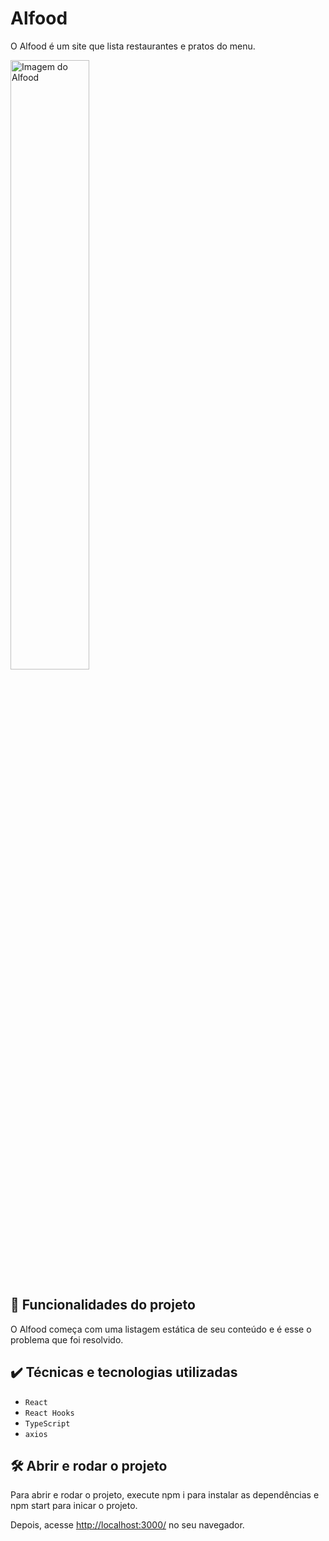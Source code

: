 # Alfood

O Alfood é um site que lista restaurantes e pratos do menu. 

<img src="screencapture.png" alt="Imagem do Alfood" width="50%">


## 🔨 Funcionalidades do projeto

O Alfood começa com uma listagem estática de seu conteúdo e é esse o problema que foi resolvido.

## ✔️ Técnicas e tecnologias utilizadas

- `React`
- `React Hooks`
- `TypeScript`
- `axios`

## 🛠️ Abrir e rodar o projeto

Para abrir e rodar o projeto, execute npm i para instalar as dependências e npm start para inicar o projeto.

Depois, acesse <a href="http://localhost:3000/">http://localhost:3000/</a> no seu navegador.
